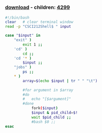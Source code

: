 ﻿---
pid:            4298
poster:         Leong0
title:          
date:           2013-07-13 11:33:56
format:         bash
parent:         0
parent:         0
children:       4299
---

# 

### [download](4298.sh) - children: [4299](4299.md)



```bash
#!/bin/bash
clear	# clear terminal window
read -p "CSCI212Shell$ " input

case "$input" in
	"exit" )
		exit 1 ;;
	'cd' )
		cd ;;
	'cd '* )
		$input ;;
	"jobs" )
		ps ;;
	* )
		array=$(echo $input | tr " " "\t")
	
		#for argument in $array
		#do
		#	echo "[$argument]"
		#done	
			fork($input)
			$input & pid_child=$! 
			wait $pid_child ;;
			#bash $0 ;;
esac
```
